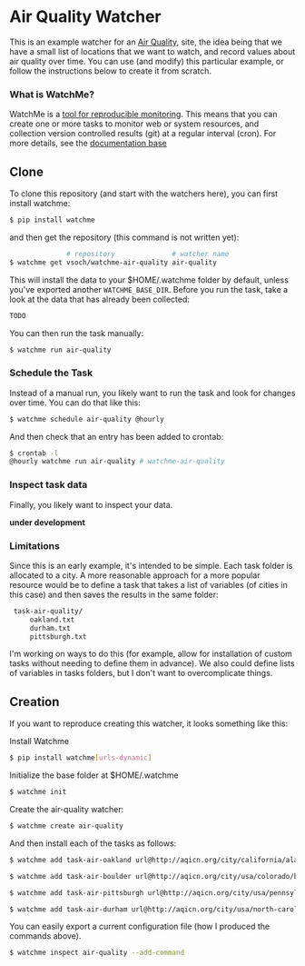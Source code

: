 # Air Quality Watcher

This is an example watcher for an [Air Quality](http://aqicn.org/city/usa/north-carolina/durham-armory/), 
site, the idea being that we have a small list of locations that we want to watch,
and record values about air quality over time. You can use (and modify)
this particular example, or follow the instructions below to create it
from scratch.

### What is WatchMe?

WatchMe is a [tool for reproducible monitoring](https://vsoch.github.io/watchme).
This means that you can create one or more tasks to monitor web or system resources,
and collection version controlled results (git) at a regular interval (cron). 
For more details, see the [documentation base](https://vsoch.github.io/watchme)


## Clone

To clone this repository (and start with the watchers here), you can
first install watchme:

```bash
$ pip install watchme
```

and then get the repository (this command is not written yet):

```bash
              # repository              # watcher name
$ watchme get vsoch/watchme-air-quality air-quality
```

This will install the data to your $HOME/.watchme folder by default, unless
you've exported another `WATCHME_BASE_DIR`. Before you run the task, 
take a look at the data that has already been collected:

```bash
TODO
```

You can then run the task manually:

```bash
$ watchme run air-quality
```


### Schedule the Task

Instead of a manual run, you likely want to run the task and look for changes 
over time. You can do that like this:

```bash
$ watchme schedule air-quality @hourly
```

And then check that an entry has been added to crontab:

```bash
$ crontab -l
@hourly watchme run air-quality # watchme-air-quality
```


### Inspect task data

Finally, you likely want to inspect your data.

**under development**

### Limitations

Since this is an early example, it's intended to be simple. Each task folder
is allocated to a city. A more reasonable approach for a more popular resource
would be to define a task that takes a list of variables (of cities in this case)
and then saves the results in the same folder:

```bash
 task-air-quality/
     oakland.txt
     durham.txt
     pittsburgh.txt
```

I'm working on ways to do this (for example, allow for installation of custom
tasks without needing to define them in advance). We also could define lists
of variables in tasks folders, but I don't want to overcomplicate things.

## Creation

If you want to reproduce creating this watcher, it looks something like this:

Install Watchme

```bash
$ pip install watchme[urls-dynamic]
```

Initialize the base folder at $HOME/.watchme

```bash
$ watchme init
```

Create the air-quality watcher:

```bash
$ watchme create air-quality
```

And then install each of the tasks as follows:

```bash
$ watchme add task-air-oakland url@http://aqicn.org/city/california/alameda/oakland-west func@get_url_selection selection@#aqiwgtvalue file_name@oakland.txt get_text@true active@true type@urls

$ watchme add task-air-boulder url@http://aqicn.org/city/usa/colorado/boulder-cu/athens/ func@get_url_selection selection@#aqiwgtvalue file_name@boulder.txt get_text@true active@true type@urls

$ watchme add task-air-pittsburgh url@http://aqicn.org/city/usa/pennsylvania/allegheny/parkway-east/ func@get_url_selection selection@#aqiwgtvalue file_name@pittsburgh.txt get_text@true active@true type@urls

$ watchme add task-air-durham url@http://aqicn.org/city/usa/north-carolina/durham-armory/ func@get_url_selection selection@#aqiwgtvalue file_name@durham.txt get_text@true active@true type@urls
```

You can easily export a current configuration file (how I produced the commands
above).

```bash
$ watchme inspect air-quality --add-command
```
